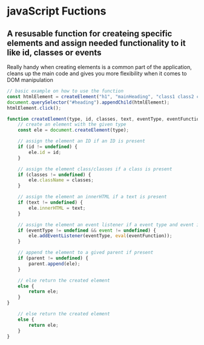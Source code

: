 # javaScript Fuctions

<h2>A resusable function for createing specific elements and assign needed functionality to it like id, classes or events</h2>
<p>Really handy when creating elements is a common part of the application, cleans up the main code and gives you more flexibility when it comes to DOM manipulation</p>

```javascript
// basic example on how to use the function
const htmlElement = createElement("h1", "mainHeading", "class1 class2 class3", "I love JS", "click", "myFunction");
document.querySelector("#heading").appendChild(htmlElement);
htmlElement.click();

function createElement(type, id, classes, text, eventType, eventFunction, parent) {
	// create an element with the given type
	const ele = document.createElement(type);

	// assign the element an ID if an ID is present
	if (id != undefined) {
		ele.id = id;
	}

	// assign the element class/classes if a class is present
	if (classes != undefined) {
		ele.className = classes;
	}

	// assign the element an innerHTML if a text is present
	if (text != undefined) {
		ele.innerHTML = text;
	}

	// assign the element an event listener if a event type and event is present
	if (eventType != undefined && event != undefined) {
		ele.addEventListener(eventType, eval(eventFunction));
	}

	// append the element to a gived parent if present
	if (parent != undefined) {
		parent.append(ele);
	}

	// else return the created element
	else {
		return ele;
	}
}

	// else return the created element
	else {
		return ele;
	}
}
